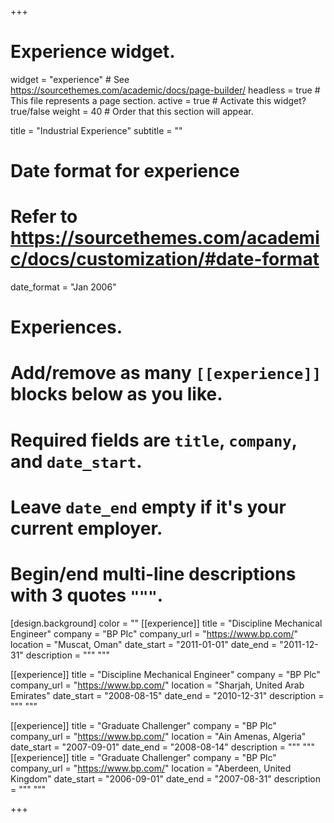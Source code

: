 +++
# Experience widget.
widget = "experience"  # See https://sourcethemes.com/academic/docs/page-builder/
headless = true  # This file represents a page section.
active = true  # Activate this widget? true/false
weight = 40  # Order that this section will appear.

title = "Industrial Experience"
subtitle = ""

# Date format for experience
#   Refer to https://sourcethemes.com/academic/docs/customization/#date-format
date_format = "Jan 2006"

# Experiences.
#   Add/remove as many `[[experience]]` blocks below as you like.
#   Required fields are `title`, `company`, and `date_start`.
#   Leave `date_end` empty if it's your current employer.
#   Begin/end multi-line descriptions with 3 quotes `"""`.
[design.background]
  color = ""
[[experience]]
  title = "Discipline Mechanical Engineer"
  company = "BP Plc"
  company_url = "https://www.bp.com/"
  location = "Muscat, Oman"
  date_start = "2011-01-01"
  date_end = "2011-12-31"
  description = """
  """

[[experience]]
  title = "Discipline Mechanical Engineer"
  company = "BP Plc"
  company_url = "https://www.bp.com/"
  location = "Sharjah, United Arab Emirates"
  date_start = "2008-08-15"
  date_end = "2010-12-31"
  description = """
  """

[[experience]]
  title = "Graduate Challenger"
  company = "BP Plc"
  company_url = "https://www.bp.com/"
  location = "Ain Amenas, Algeria"
  date_start = "2007-09-01"
  date_end = "2008-08-14"
  description = """
  """
[[experience]]
  title = "Graduate Challenger"
  company = "BP Plc"
  company_url = "https://www.bp.com/"
  location = "Aberdeen, United Kingdom"
  date_start = "2006-09-01"
  date_end = "2007-08-31"
  description = """
  """

+++
